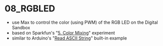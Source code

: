 # 08_RGBLED
- use Max to control the color (using PWM) of the RGB LED on the Digital Sandbox
- based on Sparkfun's "[5. Color Mixing](https://learn.sparkfun.com/tutorials/digital-sandbox-arduino-companion/5-color-mixing)" experiment
- similar to Arduino's "[Read ASCII String](https://docs.arduino.cc/built-in-examples/communication/ReadASCIIString)" built-in example
